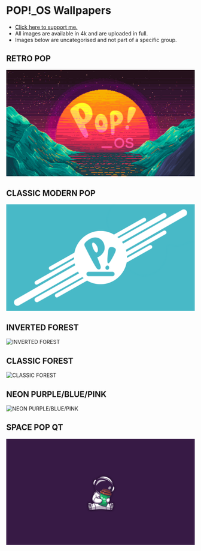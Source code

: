 # POP!_OS Wallpapers
* [Click here to support me.](https://www.paypal.com/donate/?hosted_button_id=BXNTN9TCHD6XW)
* All images are available in 4k and are uploaded in full.
* Images below are uncategorised and not part of a specific group.

## RETRO POP
![RETRO POP](https://github.com/x4043/pop-os/blob/main/wallpapers/aesthetic-wave-retro-pop.png)

## CLASSIC MODERN POP
![CLASSIC MODERN POP](https://github.com/x4043/pop-os/blob/main/wallpapers/class-modern-pop.png)

## INVERTED FOREST
![INVERTED FOREST](https://github.com/x4043/pop-os/blob/main/wallpapers/forest-wallpaper-inverted-pop.png)

## CLASSIC FOREST
![CLASSIC FOREST](https://github.com/x4043/pop-os/blob/main/wallpapers/forest-wallpaper-pop.png)

## NEON PURPLE/BLUE/PINK
![NEON PURPLE/BLUE/PINK](https://github.com/x4043/pop-os/blob/main/wallpapers/neon_branded_custom_popos.png)

## SPACE POP QT
![SPACE POP QT](https://github.com/x4043/pop-os/blob/main/wallpapers/space-pop-qt.png)
